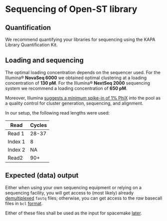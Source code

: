 # Sequencing of Open-ST library

## Quantification
We recommend quantifying your libraries for sequencing using the KAPA Library Quantification Kit.

## Loading and sequencing
The optimal loading concentration depends on the sequencer used. For the Illumina® **NovaSeq 6000** we obtained optimal clustering at a loading concentration of **130 pM**. For the Illumina® **NextSeq 2000** sequencing system we recommend a loading concentration of **650 pM**.   

Moreover, Illumina [suggests a minimum spike-in of 1% PhiX](https://support.illumina.com/content/dam/illumina-support/documents/documentation/system_documentation/novaseq/novaseq-6000-denature-dilute-libraries-guide-1000000106351-03.pdf) into the pool as a quality control for cluster generation, sequencing, and alignment. 

In our setup, the following read lengths were used:

|Read|Cycles|
|----|----|
|Read 1|28-37|
|Index 1|8|
|Index 2|NA|
|Read2|90+|

## Expected (data) output
Either when using your own sequencing equipment or relying on a sequencing facility, you will get access
to (most likely) already [demultiplexed](https://knowledge.illumina.com/software/general/software-general-troubleshooting-list/000005982)
`fastq` files; otherwise, you can get access to the *raw* basecall files in `bcl` [format](https://support.illumina.com/content/dam/illumina-support/help/Illumina_DRAGEN_Bio_IT_Platform_v3_7_1000000141465/Content/SW/Informatics/Dragen/ToolsiBCL_fDG.htm).

Either of these files shall be used as the input for spacemake [later](../computational/preprocessing_sequencing.md#processing-of-the-Open-ST-library).